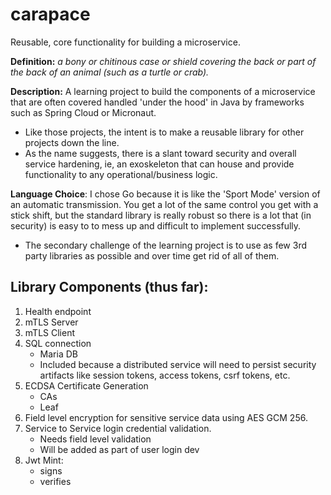 # carapace
Reusable, core functionality for building a microservice.

**Definition:** _a bony or chitinous case or shield covering the back or part of the back of an animal (such as a turtle or crab)._

**Description:** A learning project to build the components of a microservice that are often covered handled 'under the hood' in Java by frameworks such as Spring Cloud or Micronaut.  

* Like those projects, the intent is to make a reusable library for other projects down the line. 
* As the name suggests, there is a slant toward security and overall service hardening, ie, an exoskeleton that can house and provide functionality to any operational/business logic.

**Language Choice**: I chose Go because it is like the 'Sport Mode' version of an automatic transmission.  You get a lot of the same control you get with a stick shift, but the standard library is really robust so there is a lot that (in security) is easy to to mess up and difficult to implement successfully.  
 * The secondary challenge of the learning project is to use as few 3rd party libraries as possible and over time get rid of all of them.

## Library Components (thus far):
1. Health endpoint
1. mTLS Server 
1. mTLS Client
1. SQL connection
    * Maria DB
    * Included because a distributed service will need to persist security artifacts like session tokens, access tokens, csrf tokens, etc.
1. ECDSA Certificate Generation
    * CAs
    * Leaf
1. Field level encryption for sensitive service data using AES GCM 256.
1. Service to Service login credential validation.
    * Needs field level validation
    * Will be added as part of user login dev
1. Jwt Mint:
    * signs
    * verifies